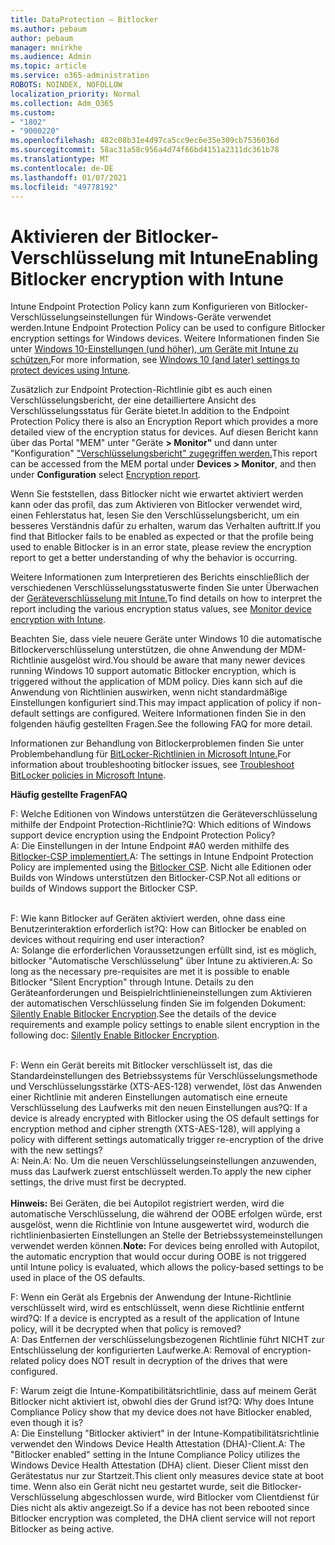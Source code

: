 ```yaml
---
title: DataProtection – Bitlocker
ms.author: pebaum
author: pebaum
manager: mnirkhe
ms.audience: Admin
ms.topic: article
ms.service: o365-administration
ROBOTS: NOINDEX, NOFOLLOW
localization_priority: Normal
ms.collection: Adm_O365
ms.custom:
- "1802"
- "9000220"
ms.openlocfilehash: 482c08b31e4d97ca5cc9ec6e35e309cb7536036d
ms.sourcegitcommit: 58ac31a58c956a4d74f66bd4151a2311dc361b78
ms.translationtype: MT
ms.contentlocale: de-DE
ms.lasthandoff: 01/07/2021
ms.locfileid: "49778192"
---
```

# <a name="enabling-bitlocker-encryption-with-intune"></a><span data-ttu-id="54a8d-102">Aktivieren der Bitlocker-Verschlüsselung mit Intune</span><span class="sxs-lookup"><span data-stu-id="54a8d-102">Enabling Bitlocker encryption with Intune</span></span>

<span data-ttu-id="54a8d-103">Intune Endpoint Protection Policy kann zum Konfigurieren von Bitlocker-Verschlüsselungseinstellungen für Windows-Geräte verwendet werden.</span><span class="sxs-lookup"><span data-stu-id="54a8d-103">Intune Endpoint Protection Policy can be used to configure Bitlocker encryption settings for Windows devices.</span></span> <span data-ttu-id="54a8d-104">Weitere Informationen finden Sie unter [Windows 10-Einstellungen (und höher), um Geräte mit Intune zu schützen.](https://docs.microsoft.com/intune/endpoint-protection-windows-10#windows-encryption)</span><span class="sxs-lookup"><span data-stu-id="54a8d-104">For more information, see [Windows 10 (and later) settings to protect devices using Intune](https://docs.microsoft.com/intune/endpoint-protection-windows-10#windows-encryption).</span></span>

<span data-ttu-id="54a8d-105">Zusätzlich zur Endpoint Protection-Richtlinie gibt es auch einen Verschlüsselungsbericht, der eine detailliertere Ansicht des Verschlüsselungsstatus für Geräte bietet.</span><span class="sxs-lookup"><span data-stu-id="54a8d-105">In addition to the Endpoint Protection Policy there is also an Encryption Report which provides a more detailed view of the encryption status for devices.</span></span> <span data-ttu-id="54a8d-106">Auf diesen Bericht kann über das Portal "MEM" unter "Geräte  **> Monitor"** und dann unter "Konfiguration" ["Verschlüsselungsbericht" zugegriffen werden.](https://endpoint.microsoft.com/#blade/Microsoft_Intune_DeviceSettings/DevicesMonitorMenu/encryptionReport)</span><span class="sxs-lookup"><span data-stu-id="54a8d-106">This report can be accessed from the MEM portal under **Devices > Monitor**, and then under **Configuration** select [Encryption report](https://endpoint.microsoft.com/#blade/Microsoft_Intune_DeviceSettings/DevicesMonitorMenu/encryptionReport).</span></span>

<span data-ttu-id="54a8d-107">Wenn Sie feststellen, dass Bitlocker nicht wie erwartet aktiviert werden kann oder das profil, das zum Aktivieren von Bitlocker verwendet wird, einen Fehlerstatus hat, lesen Sie den Verschlüsselungsbericht, um ein besseres Verständnis dafür zu erhalten, warum das Verhalten auftritt.</span><span class="sxs-lookup"><span data-stu-id="54a8d-107">If you find that Bitlocker fails to be enabled as expected or that the profile being used to enable Bitlocker is in an error state, please review the encryption report to get a better understanding of why the behavior is occurring.</span></span>

<span data-ttu-id="54a8d-108">Weitere Informationen zum Interpretieren des Berichts einschließlich der verschiedenen Verschlüsselungsstatuswerte finden Sie unter Überwachen der [Geräteverschlüsselung mit Intune.](https://docs.microsoft.com/mem/intune/protect/encryption-monitor)</span><span class="sxs-lookup"><span data-stu-id="54a8d-108">To find details on how to interpret the report including the various encryption status values, see [Monitor device encryption with Intune](https://docs.microsoft.com/mem/intune/protect/encryption-monitor).</span></span>

<span data-ttu-id="54a8d-109">Beachten Sie, dass viele neuere Geräte unter Windows 10 die automatische Bitlockerverschlüsselung unterstützen, die ohne Anwendung der MDM-Richtlinie ausgelöst wird.</span><span class="sxs-lookup"><span data-stu-id="54a8d-109">You should be aware that many newer devices running Windows 10 support automatic Bitlocker encryption, which is triggered without the application of MDM policy.</span></span> <span data-ttu-id="54a8d-110">Dies kann sich auf die Anwendung von Richtlinien auswirken, wenn nicht standardmäßige Einstellungen konfiguriert sind.</span><span class="sxs-lookup"><span data-stu-id="54a8d-110">This may impact application of policy if non-default settings are configured.</span></span> <span data-ttu-id="54a8d-111">Weitere Informationen finden Sie in den folgenden häufig gestellten Fragen.</span><span class="sxs-lookup"><span data-stu-id="54a8d-111">See the following FAQ for more detail.</span></span>

<span data-ttu-id="54a8d-112">Informationen zur Behandlung von Bitlockerproblemen finden Sie unter Problembehandlung für [BitLocker-Richtlinien in Microsoft Intune.](https://docs.microsoft.com/intune/protect/troubleshoot-bitlocker-policies)</span><span class="sxs-lookup"><span data-stu-id="54a8d-112">For information about troubleshooting bitlocker issues, see [Troubleshoot BitLocker policies in Microsoft Intune](https://docs.microsoft.com/intune/protect/troubleshoot-bitlocker-policies).</span></span>
 
 
<span data-ttu-id="54a8d-113">**Häufig gestellte Fragen**</span><span class="sxs-lookup"><span data-stu-id="54a8d-113">**FAQ**</span></span>

<span data-ttu-id="54a8d-114">F: Welche Editionen von Windows unterstützen die Geräteverschlüsselung mithilfe der Endpoint Protection-Richtlinie?</span><span class="sxs-lookup"><span data-stu-id="54a8d-114">Q: Which editions of Windows support device encryption using the Endpoint Protection Policy?</span></span><br>
<span data-ttu-id="54a8d-115">A: Die Einstellungen in der Intune Endpoint #A0 werden mithilfe des [Bitlocker-CSP implementiert.](https://docs.microsoft.com/windows/client-management/mdm/bitlocker-csp)</span><span class="sxs-lookup"><span data-stu-id="54a8d-115">A: The settings in Intune Endpoint Protection Policy are implemented using the [Bitlocker CSP](https://docs.microsoft.com/windows/client-management/mdm/bitlocker-csp).</span></span> <span data-ttu-id="54a8d-116">Nicht alle Editionen oder Builds von Windows unterstützen den Bitlocker-CSP.</span><span class="sxs-lookup"><span data-stu-id="54a8d-116">Not all editions or builds of Windows support the Bitlocker CSP.</span></span> <br><br>

<span data-ttu-id="54a8d-117">F: Wie kann Bitlocker auf Geräten aktiviert werden, ohne dass eine Benutzerinteraktion erforderlich ist?</span><span class="sxs-lookup"><span data-stu-id="54a8d-117">Q: How can Bitlocker be enabled on devices without requiring end user interaction?</span></span><br>
<span data-ttu-id="54a8d-118">A: Solange die erforderlichen Voraussetzungen erfüllt sind, ist es möglich, bitlocker "Automatische Verschlüsselung" über Intune zu aktivieren.</span><span class="sxs-lookup"><span data-stu-id="54a8d-118">A: So long as the necessary pre-requisites are met it is possible to enable Bitlocker "Silent Encryption" through Intune.</span></span> <span data-ttu-id="54a8d-119">Details zu den Geräteanforderungen und Beispielrichtlinieneinstellungen zum Aktivieren der automatischen Verschlüsselung finden Sie im folgenden Dokument: [Silently Enable Bitlocker Encryption](https://docs.microsoft.com/mem/intune/protect/encrypt-devices#silently-enable-bitlocker-on-devices).</span><span class="sxs-lookup"><span data-stu-id="54a8d-119">See the details of the device requirements and example policy settings to enable silent encryption in the following doc: [Silently Enable Bitlocker Encryption](https://docs.microsoft.com/mem/intune/protect/encrypt-devices#silently-enable-bitlocker-on-devices).</span></span> <br><br>

<span data-ttu-id="54a8d-120">F: Wenn ein Gerät bereits mit Bitlocker verschlüsselt ist, das die Standardeinstellungen des Betriebssystems für Verschlüsselungsmethode und Verschlüsselungsstärke (XTS-AES-128) verwendet, löst das Anwenden einer Richtlinie mit anderen Einstellungen automatisch eine erneute Verschlüsselung des Laufwerks mit den neuen Einstellungen aus?</span><span class="sxs-lookup"><span data-stu-id="54a8d-120">Q: If a device is already encrypted with Bitlocker using the OS default settings for encryption method and cipher strength (XTS-AES-128), will applying a policy with different settings automatically trigger re-encryption of the drive with the new settings?</span></span><br>
<span data-ttu-id="54a8d-121">A: Nein.</span><span class="sxs-lookup"><span data-stu-id="54a8d-121">A: No.</span></span> <span data-ttu-id="54a8d-122">Um die neuen Verschlüsselungseinstellungen anzuwenden, muss das Laufwerk zuerst entschlüsselt werden.</span><span class="sxs-lookup"><span data-stu-id="54a8d-122">To apply the new cipher settings, the drive must first be decrypted.</span></span><br><br>
<span data-ttu-id="54a8d-123">**Hinweis:** Bei Geräten, die bei Autopilot registriert werden, wird die automatische Verschlüsselung, die während der OOBE erfolgen würde, erst ausgelöst, wenn die Richtlinie von Intune ausgewertet wird, wodurch die richtlinienbasierten Einstellungen an Stelle der Betriebssystemeinstellungen verwendet werden können.</span><span class="sxs-lookup"><span data-stu-id="54a8d-123">**Note:** For devices being enrolled with Autopilot, the automatic encryption that would occur during OOBE is not triggered until Intune policy is evaluated, which allows the policy-based settings to be used in place of the OS defaults.</span></span>
 
<span data-ttu-id="54a8d-124">F: Wenn ein Gerät als Ergebnis der Anwendung der Intune-Richtlinie verschlüsselt wird, wird es entschlüsselt, wenn diese Richtlinie entfernt wird?</span><span class="sxs-lookup"><span data-stu-id="54a8d-124">Q: If a device is encrypted as a result of the  application of Intune policy, will it be decrypted when that policy is removed?</span></span><br>
<span data-ttu-id="54a8d-125">A: Das Entfernen der verschlüsselungsbezogenen Richtlinie führt NICHT zur Entschlüsselung der konfigurierten Laufwerke.</span><span class="sxs-lookup"><span data-stu-id="54a8d-125">A: Removal of encryption-related policy does NOT result in decryption of the drives that were configured.</span></span>
 
<span data-ttu-id="54a8d-126">F: Warum zeigt die Intune-Kompatibilitätsrichtlinie, dass auf meinem Gerät Bitlocker nicht aktiviert ist, obwohl dies der Grund ist?</span><span class="sxs-lookup"><span data-stu-id="54a8d-126">Q: Why does Intune Compliance Policy show that my device does not have Bitlocker enabled, even though it is?</span></span><br>
<span data-ttu-id="54a8d-127">A: Die Einstellung "Bitlocker aktiviert" in der Intune-Kompatibilitätsrichtlinie verwendet den Windows Device Health Attestation (DHA)-Client.</span><span class="sxs-lookup"><span data-stu-id="54a8d-127">A: The "Bitlocker enabled" setting in the Intune Compliance Policy utilizes the Windows Device Health Attestation  (DHA) client.</span></span> <span data-ttu-id="54a8d-128">Dieser Client misst den Gerätestatus nur zur Startzeit.</span><span class="sxs-lookup"><span data-stu-id="54a8d-128">This client only measures device state at boot time.</span></span> <span data-ttu-id="54a8d-129">Wenn also ein Gerät nicht neu gestartet wurde, seit die Bitlocker-Verschlüsselung abgeschlossen wurde, wird Bitlocker vom Clientdienst für Dies nicht als aktiv angezeigt.</span><span class="sxs-lookup"><span data-stu-id="54a8d-129">So if a device has not been rebooted since Bitlocker encryption was completed, the DHA client service will not report Bitlocker as being active.</span></span>
 
 